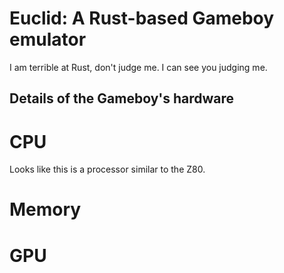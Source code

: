 # Euclid: A Rust-based Gameboy emulator

I am terrible at Rust, don't judge me. I can see you judging me.

## Details of the Gameboy's hardware

# CPU
Looks like this is a processor similar to the Z80.

# Memory
# GPU
